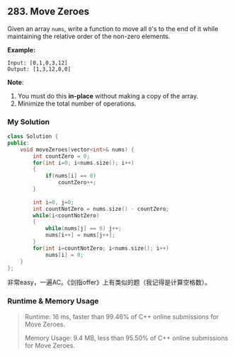 ## 283. Move Zeroes

Given an array `nums`, write a function to move all `0`'s to the end of it while maintaining the relative order of the non-zero elements.

  

**Example:**

```
Input: [0,1,0,3,12]
Output: [1,3,12,0,0]
```

  

**Note**:

1. You must do this **in-place** without making a copy of the array.
2. Minimize the total number of operations.



### My Solution

```C++
class Solution {
public:
    void moveZeroes(vector<int>& nums) {
        int countZero = 0;
        for(int i=0; i<nums.size(); i++)
        {
            if(nums[i] == 0)
                countZero++;
        }
        
        int i=0, j=0;
        int countNotZero = nums.size() - countZero;
        while(i<countNotZero)
        {
            while(nums[j] == 0) j++;
            nums[i++] = nums[j++];
        }
        for(int i=countNotZero; i<nums.size(); i++)
            nums[i] = 0;
    }
};
```

非常easy，一遍AC。《剑指offer》上有类似的题（我记得是计算空格数）。



### Runtime & Memory Usage

> Runtime: 16 ms, faster than 99.46% of C++ online submissions for Move Zeroes.
>
> Memory Usage: 9.4 MB, less than 95.50% of C++ online submissions for Move Zeroes.